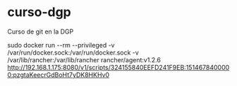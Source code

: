 # curso-dgp
Curso de git en la DGP

sudo docker run --rm --privileged -v /var/run/docker.sock:/var/run/docker.sock -v /var/lib/rancher:/var/lib/rancher rancher/agent:v1.2.6 http://192.168.1.175:8080/v1/scripts/324155840EEFD241F9EB:1514678400000:pzgtaKeecrGdBoHt7yDK8HKHv0
